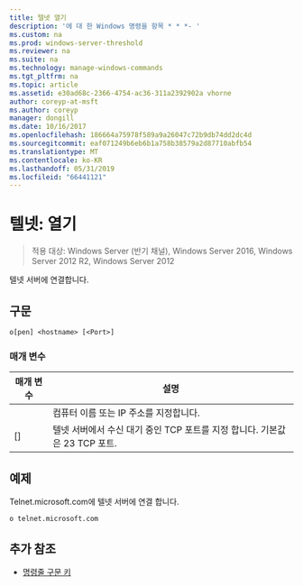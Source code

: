 ```yaml
---
title: 텔넷 열기
description: '에 대 한 Windows 명령을 항목 * * *- '
ms.custom: na
ms.prod: windows-server-threshold
ms.reviewer: na
ms.suite: na
ms.technology: manage-windows-commands
ms.tgt_pltfrm: na
ms.topic: article
ms.assetid: e30ad68c-2366-4754-ac36-311a2392902a vhorne
author: coreyp-at-msft
ms.author: coreyp
manager: dongill
ms.date: 10/16/2017
ms.openlocfilehash: 186664a75978f589a9a26047c72b9db74dd2dc4d
ms.sourcegitcommit: eaf071249b6eb6b1a758b38579a2d87710abfb54
ms.translationtype: MT
ms.contentlocale: ko-KR
ms.lasthandoff: 05/31/2019
ms.locfileid: "66441121"
---
```

# <a name="telnet-open"></a>텔넷: 열기

>적용 대상: Windows Server (반기 채널), Windows Server 2016, Windows Server 2012 R2, Windows Server 2012

텔넷 서버에 연결합니다.    
## <a name="syntax"></a>구문  
```  
o[pen] <hostname> [<Port>]  
```  
### <a name="parameters"></a>매개 변수  

| 매개 변수  |                                        설명                                         |
|------------|--------------------------------------------------------------------------------------------|
| <hostname> |                         컴퓨터 이름 또는 IP 주소를 지정합니다.                         |
|  [<Port>]  | 텔넷 서버에서 수신 대기 중인 TCP 포트를 지정 합니다. 기본값은 23 TCP 포트. |

## <a name="BKMK_Examples"></a>예제  
Telnet.microsoft.com에 텔넷 서버에 연결 합니다.  
```  
o telnet.microsoft.com  
```  
## <a name="additional-references"></a>추가 참조  
-   [명령줄 구문 키](command-line-syntax-key.md)  
